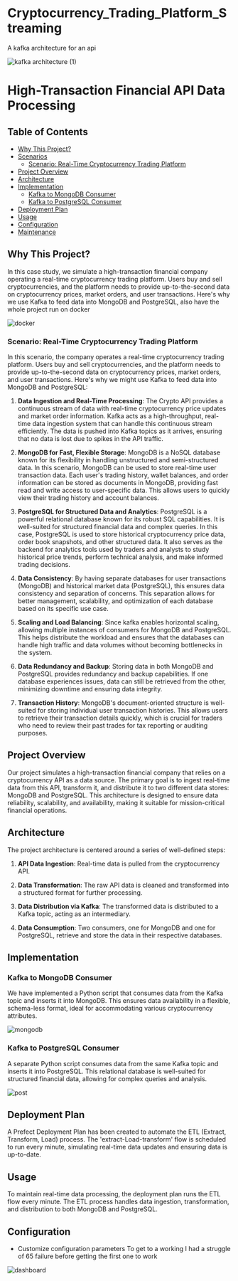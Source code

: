 # Cryptocurrency_Trading_Platform_Streaming
A kafka architecture for an api

![kafka architecture (1)](https://github.com/ttwange/Cryptocurrency_Trading_Platform_Streaming/assets/86237194/f82579b4-3e37-4d0d-8bd6-8c19f493850f)


# High-Transaction Financial API Data Processing

## Table of Contents
- [Why This Project?](#why-this-project)
- [Scenarios](#scenarios)
  - [Scenario: Real-Time Cryptocurrency Trading Platform](#scenario-real-time-cryptocurrency-trading-platform)
- [Project Overview](#project-overview)
- [Architecture](#architecture)
- [Implementation](#implementation)
  - [Kafka to MongoDB Consumer](#kafka-to-mongodb-consumer)
  - [Kafka to PostgreSQL Consumer](#kafka-to-postgresql-consumer)
- [Deployment Plan](#deployment-plan)
- [Usage](#usage)
- [Configuration](#configuration)
- [Maintenance](#maintenance)

## Why This Project?

In this case study, we simulate a high-transaction financial company operating a real-time cryptocurrency trading platform. Users buy and sell cryptocurrencies, and the platform needs to provide up-to-the-second data on cryptocurrency prices, market orders, and user transactions. Here's why we use Kafka to feed data into MongoDB and PostgreSQL, also have the whole project run on docker 

![docker](https://github.com/ttwange/Cryptocurrency_Trading_Platform_Streaming/assets/86237194/bf714816-ca11-4330-9336-bfffdd168a4b)



### Scenario: Real-Time Cryptocurrency Trading Platform

In this scenario, the company operates a real-time cryptocurrency trading platform. Users buy and sell cryptocurrencies, and the platform needs to provide up-to-the-second data on cryptocurrency prices, market orders, and user transactions. Here's why we might use Kafka to feed data into MongoDB and PostgreSQL:

1. **Data Ingestion and Real-Time Processing**: The Crypto API provides a continuous stream of data with real-time cryptocurrency price updates and market order information. Kafka acts as a high-throughput, real-time data ingestion system that can handle this continuous stream efficiently. The data is pushed into Kafka topics as it arrives, ensuring that no data is lost due to spikes in the API traffic.

2. **MongoDB for Fast, Flexible Storage**: MongoDB is a NoSQL database known for its flexibility in handling unstructured and semi-structured data. In this scenario, MongoDB can be used to store real-time user transaction data. Each user's trading history, wallet balances, and order information can be stored as documents in MongoDB, providing fast read and write access to user-specific data. This allows users to quickly view their trading history and account balances.

3. **PostgreSQL for Structured Data and Analytics**: PostgreSQL is a powerful relational database known for its robust SQL capabilities. It is well-suited for structured financial data and complex queries. In this case, PostgreSQL is used to store historical cryptocurrency price data, order book snapshots, and other structured data. It also serves as the backend for analytics tools used by traders and analysts to study historical price trends, perform technical analysis, and make informed trading decisions.

4. **Data Consistency**: By having separate databases for user transactions (MongoDB) and historical market data (PostgreSQL), this ensures data consistency and separation of concerns. This separation allows for better management, scalability, and optimization of each database based on its specific use case.

5. **Scaling and Load Balancing**: Since kafka enables horizontal scaling, allowing multiple instances of consumers for MongoDB and PostgreSQL. This helps distribute the workload and ensures that the databases can handle high traffic and data volumes without becoming bottlenecks in the system.

6. **Data Redundancy and Backup**: Storing data in both MongoDB and PostgreSQL provides redundancy and backup capabilities. If one database experiences issues, data can still be retrieved from the other, minimizing downtime and ensuring data integrity.

7. **Transaction History**: MongoDB's document-oriented structure is well-suited for storing individual user transaction histories. This allows users to retrieve their transaction details quickly, which is crucial for traders who need to review their past trades for tax reporting or auditing purposes.

## Project Overview

Our project simulates a high-transaction financial company that relies on a cryptocurrency API as a data source. The primary goal is to ingest real-time data from this API, transform it, and distribute it to two different data stores: MongoDB and PostgreSQL. This architecture is designed to ensure data reliability, scalability, and availability, making it suitable for mission-critical financial operations.

## Architecture

The project architecture is centered around a series of well-defined steps:

1. **API Data Ingestion**: Real-time data is pulled from the cryptocurrency API.

2. **Data Transformation**: The raw API data is cleaned and transformed into a structured format for further processing.

3. **Data Distribution via Kafka**: The transformed data is distributed to a Kafka topic, acting as an intermediary.

4. **Data Consumption**: Two consumers, one for MongoDB and one for PostgreSQL, retrieve and store the data in their respective databases.

## Implementation

### Kafka to MongoDB Consumer

We have implemented a Python script that consumes data from the Kafka topic and inserts it into MongoDB. This ensures data availability in a flexible, schema-less format, ideal for accommodating various cryptocurrency attributes.

![mongodb](https://github.com/ttwange/Cryptocurrency_Trading_Platform_Streaming/assets/86237194/09075003-bf82-454e-958f-f4bab58267a3)


### Kafka to PostgreSQL Consumer

A separate Python script consumes data from the same Kafka topic and inserts it into PostgreSQL. This relational database is well-suited for structured financial data, allowing for complex queries and analysis.

![post](https://github.com/ttwange/Cryptocurrency_Trading_Platform_Streaming/assets/86237194/7d5eac35-8a20-438d-aaea-0627a2e7fcb1)


## Deployment Plan

A Prefect Deployment Plan has been created to automate the ETL (Extract, Transform, Load) process. The 'extract-Load-transform' flow is scheduled to run every minute, simulating real-time data updates and ensuring data is up-to-date.

## Usage

To maintain real-time data processing, the deployment plan runs the ETL flow every minute. The ETL process handles data ingestion, transformation, and distribution to both MongoDB and PostgreSQL.

## Configuration

- Customize configuration parameters
To get to a working I had a struggle of 65 failure before getting the first one to work

![dashboard](https://github.com/ttwange/Cryptocurrency_Trading_Platform_Streaming/assets/86237194/2438f100-9989-4c52-a951-87bb758c14df)

